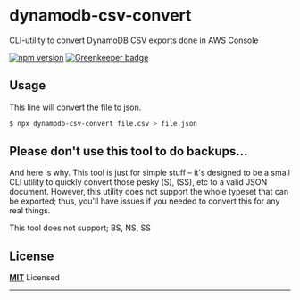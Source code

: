 # dynamodb-csv-convert

CLI-utility to convert DynamoDB CSV exports done in AWS Console

[![npm version](https://badge.fury.io/js/dynamodb-csv-convert.svg)](https://badge.fury.io/js/dynamodb-csv-convert) [![Greenkeeper badge](https://badges.greenkeeper.io/cobraz/dynamodb-csv-convert.svg)](https://greenkeeper.io/)


## Usage

This line will convert the file to json.

```bash
$ npx dynamodb-csv-convert file.csv > file.json
```

## Please don't use this tool to do backups…

And here is why. This tool is just for simple stuff – it's designed to be a small CLI utility to quickly convert those pesky (S), (SS), etc to a valid JSON document. However, this utility does not support the whole typeset that can be exported; thus, you'll have issues if you needed to convert this for any
real things.

This tool does not support; BS, NS, SS

## License

**[MIT](LICENSE)** Licensed

---

